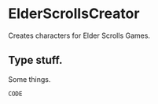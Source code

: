 # ElderScrollsCreator
Creates characters for Elder Scrolls Games.

## Type stuff.

Some things.

``` 
CODE
```
